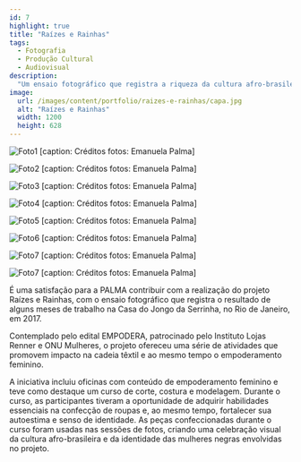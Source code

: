```yaml
---
id: 7
highlight: true
title: "Raízes e Rainhas"
tags:
  - Fotografia
  - Produção Cultural
  - Audiovisual
description:
  "Um ensaio fotográfico que registra a riqueza da cultura afro-brasileira e realça a beleza e a força das mulheres que participaram deste processo de empoderamento."
image:
  url: /images/content/portfolio/raizes-e-rainhas/capa.jpg
  alt: "Raízes e Rainhas"
  width: 1200
  height: 628
---
```


<Titulo/>

<Tags />

<IconeCompartilhar />

<CarrosselTriplo>

  ![Foto1 [caption: Créditos fotos: Emanuela Palma]](/images/content/portfolio/raizes-e-rainhas/capa.jpg)

  ![Foto2 [caption: Créditos fotos: Emanuela Palma]](/images/content/portfolio/raizes-e-rainhas/foto-02.jpg)

  ![Foto3 [caption: Créditos fotos: Emanuela Palma]](/images/content/portfolio/raizes-e-rainhas/foto-03.jpg)

  ![Foto4 [caption: Créditos fotos: Emanuela Palma]](/images/content/portfolio/raizes-e-rainhas/foto-04.jpg)

  ![Foto5 [caption: Créditos fotos: Emanuela Palma]](/images/content/portfolio/raizes-e-rainhas/foto-05.jpg)

  ![Foto6 [caption: Créditos fotos: Emanuela Palma]](/images/content/portfolio/raizes-e-rainhas/foto-06.jpg)

  ![Foto7 [caption: Créditos fotos: Emanuela Palma]](/images/content/portfolio/raizes-e-rainhas/foto-07.jpg)

  ![Foto7 [caption: Créditos fotos: Emanuela Palma]](/images/content/portfolio/raizes-e-rainhas/foto-08.jpg)

</CarrosselTriplo>

É uma satisfação para a PALMA contribuir com a realização do projeto Raízes e Rainhas, com o ensaio fotográfico que registra o resultado de alguns meses de trabalho na Casa do Jongo da Serrinha, no Rio de Janeiro, em 2017.

Contemplado pelo edital EMPODERA, patrocinado pelo Instituto Lojas Renner e ONU Mulheres, o projeto ofereceu uma série de atividades que promovem impacto na cadeia têxtil e ao mesmo tempo o empoderamento feminino.

A iniciativa incluiu oficinas com conteúdo de empoderamento feminino e teve como destaque um curso de corte, costura e modelagem. Durante o curso, as participantes tiveram a oportunidade de adquirir habilidades essenciais na confecção de roupas e, ao mesmo tempo, fortalecer sua autoestima e senso de identidade. As peças confeccionadas durante o curso foram usadas nas sessões de fotos, criando uma celebração visual da cultura afro-brasileira e da identidade das mulheres negras envolvidas no projeto.
